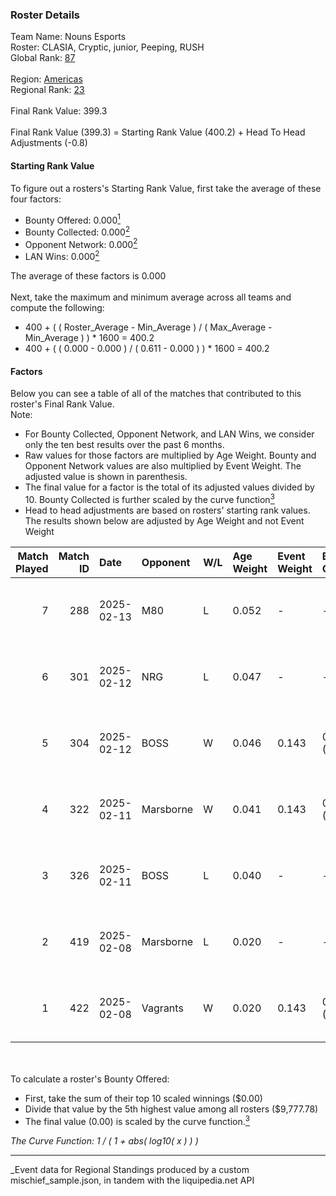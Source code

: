 ### Roster Details<br />
Team Name: Nouns Esports<br />
Roster: CLASIA, Cryptic, junior, Peeping, RUSH<br />
Global Rank: [87](../../standings_global_2025_08_04.md)<br />
<br />
Region: [Americas]( ../../standings_americas_2025_08_04.md)<br />
Regional Rank: [23]( ../../standings_americas_2025_08_04.md)<br />
<br />
Final Rank Value:  399.3<br />
<br />
Final Rank Value (399.3) = Starting Rank Value (400.2) + Head To Head Adjustments (-0.8)<br />

#### Starting Rank Value<br />
To figure out a rosters's Starting Rank Value, first take the average of these four factors:<br />
- Bounty Offered: 0.000[<sup>1</sup>](#table2)
- Bounty Collected: 0.000[<sup>2</sup>](#table1)
- Opponent Network: 0.000[<sup>2</sup>](#table1)
- LAN Wins: 0.000[<sup>2</sup>](#table1)

The average of these factors is 0.000<br />
<br />
Next, take the maximum and minimum average across all teams and compute the following:<br />
- 400 + ( ( Roster_Average - Min_Average ) / ( Max_Average - Min_Average ) ) * 1600 = 400.2
- 400 + ( ( 0.000 - 0.000 ) / ( 0.611 - 0.000 ) ) * 1600 = 400.2


#### Factors<br />
Below you can see a table of all of the matches that contributed to this roster's Final Rank Value.<br />
Note:<br />

- For Bounty Collected, Opponent Network, and LAN Wins, we consider only the ten best results over the past 6 months.
- Raw values for those factors are multiplied by Age Weight. Bounty and Opponent Network values are also multiplied by Event Weight. The adjusted value is shown in parenthesis.
- The final value for a factor is the total of its adjusted values divided by 10. Bounty Collected is further scaled by the curve function[<sup>3</sup>](#curveFunction)
- Head to head adjustments are based on rosters' starting rank values. The results shown below are adjusted by Age Weight and not Event Weight
<span id="table1"></span><br />


| Match Played | Match ID | Date       | Opponent  | W/L | Age Weight | Event Weight | Bounty Collected | Opponent Network | LAN Wins  | H2H Adj. | Roster                                 |
| -: | -: | :- | :- | :- | :- | :- | :- | :- | :- | -: | :- |
|            7 |      288 | 2025-02-13 | M80       | L   | 0.052      | -            | -                | -                | -         |    -0.81 | CLASIA, Cryptic, junior, Peeping, RUSH |
|            6 |      301 | 2025-02-12 | NRG       | L   | 0.047      | -            | -                | -                | -         |    -0.74 | CLASIA, Cryptic, junior, Peeping, RUSH |
|            5 |      304 | 2025-02-12 | BOSS      | W   | 0.046      | 0.143        | 0.000 (0.000)    | 0.227 (0.001)    | 0 (0.000) |     0.73 | CLASIA, Cryptic, junior, Peeping, RUSH |
|            4 |      322 | 2025-02-11 | Marsborne | W   | 0.041      | 0.143        | 0.000 (0.000)    | 0.109 (0.001)    | 0 (0.000) |     0.64 | CLASIA, Cryptic, junior, Peeping, RUSH |
|            3 |      326 | 2025-02-11 | BOSS      | L   | 0.040      | -            | -                | -                | -         |    -0.62 | CLASIA, Cryptic, junior, Peeping, RUSH |
|            2 |      419 | 2025-02-08 | Marsborne | L   | 0.020      | -            | -                | -                | -         |    -0.32 | CLASIA, Cryptic, junior, Peeping, RUSH |
|            1 |      422 | 2025-02-08 | Vagrants  | W   | 0.020      | 0.143        | 0.000 (0.000)    | 0.067 (0.000)    | 0 (0.000) |     0.31 | CLASIA, Cryptic, junior, Peeping, RUSH |

<br />
<span id="table2"></span><br />
To calculate a roster's Bounty Offered:<br />

- First, take the sum of their top 10 scaled winnings ($0.00)
- Divide that value by the 5th highest value among all rosters ($9,777.78)
- The final value (0.00) is scaled by the curve function.[<sup>3</sup>](#curveFunction)

<span id="curveFunction"></span>_The Curve Function: 1 / ( 1 + abs( log10( x ) ) )_<br />

---
_Event data for Regional Standings produced by a custom mischief_sample.json, in tandem with the liquipedia.net API<br />
